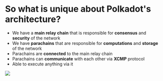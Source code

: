 # So what is unique about Polkadot's architecture?

<div grid="~ cols-2 gap-2" m="t-2">
<div>

- We have a **main relay chain** that is responsible for **consensus** and **security** of the network
- We have **parachains** that are responsible for **computations** and **storage** of the network
- Parachains are **connected** to the main relay chain
- Parachains can **communicate** with each other via **XCMP** protocol
- Able to execute anything via it

</div>
<div>
  <img border="rounded" src="/polkadot.png">
</div>
  
</div>